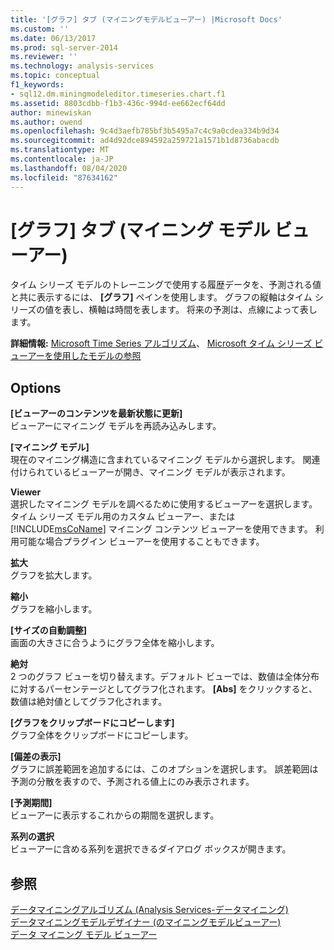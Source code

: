 ```yaml
---
title: '[グラフ] タブ (マイニングモデルビューアー) |Microsoft Docs'
ms.custom: ''
ms.date: 06/13/2017
ms.prod: sql-server-2014
ms.reviewer: ''
ms.technology: analysis-services
ms.topic: conceptual
f1_keywords:
- sql12.dm.miningmodeleditor.timeseries.chart.f1
ms.assetid: 8803cdbb-f1b3-436c-994d-ee662ecf64dd
author: minewiskan
ms.author: owend
ms.openlocfilehash: 9c4d3aefb785bf3b5495a7c4c9a0cdea334b9d34
ms.sourcegitcommit: ad4d92dce894592a259721a1571b1d8736abacdb
ms.translationtype: MT
ms.contentlocale: ja-JP
ms.lasthandoff: 08/04/2020
ms.locfileid: "87634162"
---
```

# <a name="chart-tab-mining-model-viewers"></a>[グラフ] タブ (マイニング モデル ビューアー)
  タイム シリーズ モデルのトレーニングで使用する履歴データを、予測される値と共に表示するには、 **[グラフ]** ペインを使用します。 グラフの縦軸はタイム シリーズの値を表し、横軸は時間を表します。 将来の予測は、点線によって表します。  
  
 **詳細情報:** [Microsoft Time Series アルゴリズム](data-mining/microsoft-time-series-algorithm.md)、 [Microsoft タイム シリーズ ビューアーを使用したモデルの参照](data-mining/browse-a-model-using-the-microsoft-time-series-viewer.md)  
  
## <a name="options"></a>Options  
 **[ビューアーのコンテンツを最新状態に更新]**  
 ビューアーにマイニング モデルを再読み込みします。  
  
 **[マイニング モデル]**  
 現在のマイニング構造に含まれているマイニング モデルから選択します。 関連付けられているビューアーが開き、マイニング モデルが表示されます。  
  
 **Viewer**  
 選択したマイニング モデルを調べるために使用するビューアーを選択します。 タイム シリーズ モデル用のカスタム ビューアー、または [!INCLUDE[msCoName](../includes/msconame-md.md)] マイニング コンテンツ ビューアーを使用できます。 利用可能な場合プラグイン ビューアーを使用することもできます。  
  
 **拡大**  
 グラフを拡大します。  
  
 **縮小**  
 グラフを縮小します。  
  
 **[サイズの自動調整]**  
 画面の大きさに合うようにグラフ全体を縮小します。  
  
 **絶対**  
 2 つのグラフ ビューを切り替えます。デフォルト ビューでは、数値は全体分布に対するパーセンテージとしてグラフ化されます。 **[Abs]** をクリックすると、数値は絶対値としてグラフ化されます。  
  
 **[グラフをクリップボードにコピーします]**  
 グラフ全体をクリップボードにコピーします。  
  
 **[偏差の表示]**  
 グラフに誤差範囲を追加するには、このオプションを選択します。 誤差範囲は予測の分散を表すので、予測される値上にのみ表示されます。  
  
 **[予測期間]**  
 ビューアーに表示するこれからの期間を選択します。  
  
 **系列の選択**  
 ビューアーに含める系列を選択できるダイアログ ボックスが開きます。  
  
## <a name="see-also"></a>参照  
 [データマイニングアルゴリズム &#40;Analysis Services-データマイニング&#41;](data-mining/data-mining-algorithms-analysis-services-data-mining.md)   
 [データマイニングモデルデザイナー &#40;のマイニングモデルビューアー&#41;](mining-model-viewers-data-mining-model-designer.md)   
 [データ マイニング モデル ビューアー](data-mining/data-mining-model-viewers.md)  
  
  
